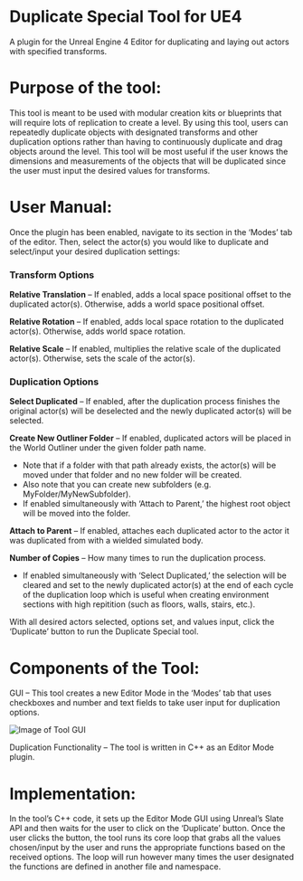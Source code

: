 # Duplicate Special Tool for UE4
A plugin for the Unreal Engine 4 Editor for duplicating and laying out actors with specified transforms.



# Purpose of the tool: 

This tool is meant to be used with modular creation kits or blueprints that will require lots of replication to create a level. By using this tool, users can repeatedly duplicate objects with designated transforms and other duplication options rather than having to continuously duplicate and drag objects around the level. This tool will be most useful if the user knows the dimensions and measurements of the objects that will be duplicated since the user must input the desired values for transforms. 



# User Manual: 

Once the plugin has been enabled, navigate to its section in the ‘Modes’ tab of the editor. Then, select the actor(s) you would like to duplicate and select/input your desired duplication settings: 


### Transform Options 

**Relative Translation** – If enabled, adds a local space positional offset to the duplicated actor(s). Otherwise, adds a world space positional offset. 

**Relative Rotation** – If enabled, adds local space rotation to the duplicated actor(s). Otherwise, adds world space rotation. 

**Relative Scale** – If enabled, multiplies the relative scale of the duplicated actor(s). Otherwise, sets the scale of the actor(s). 


### Duplication Options 

**Select Duplicated** – If enabled, after the duplication process finishes the original actor(s) will be deselected and the newly duplicated actor(s) will be selected. 

**Create New Outliner Folder** – If enabled, duplicated actors will be placed in the World Outliner under the given folder path name. 
- Note that if a folder with that path already exists, the actor(s) will be moved under that folder and no new folder will be created. 
- Also note that you can create new subfolders (e.g. MyFolder/MyNewSubfolder). 
- If enabled simultaneously with ‘Attach to Parent,’ the highest root object will be moved into the folder. 

**Attach to Parent** – If enabled, attaches each duplicated actor to the actor it was duplicated from with a wielded simulated body. 

**Number of Copies** – How many times to run the duplication process. 
- If enabled simultaneously with ‘Select Duplicated,’ the selection will be cleared and set to the newly duplicated actor(s) at the end of each cycle of the duplication loop which is useful when creating environment sections with high repitition (such as floors, walls, stairs, etc.). 

With all desired actors selected, options set, and values input, click the ‘Duplicate’ button to run the Duplicate Special tool. 



# Components of the Tool: 

GUI – This tool creates a new Editor Mode in the ‘Modes’ tab that uses checkboxes and number and text fields to take user input for duplication options. 

![Image of Tool GUI](https://isaacmadsen/duplicate_special/duplicate_special_GUI.png)

Duplication Functionality – The tool is written in C++ as an Editor Mode plugin. 



# Implementation: 

In the tool’s C++ code, it sets up the Editor Mode GUI using Unreal’s Slate API and then waits for the user to click on the ‘Duplicate’ button. Once the user clicks the button, the tool runs its core loop that grabs all the values chosen/input by the user and runs the appropriate functions based on the received options. The loop will run however many times the user designated the functions are defined in another file and namespace. 
